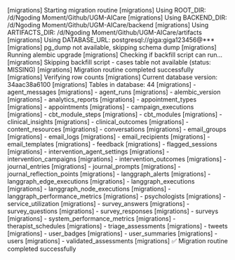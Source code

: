 [migrations] Starting migration routine
[migrations] Using ROOT_DIR: /d/Ngoding Moment/Github/UGM-AICare
[migrations] Using BACKEND_DIR: /d/Ngoding Moment/Github/UGM-AICare/backend
[migrations] Using ARTIFACTS_DIR: /d/Ngoding Moment/Github/UGM-AICare/artifacts
[migrations] Using DATABASE_URL: postgresql://giga:giga123456@***
[migrations] pg_dump not available, skipping schema dump
[migrations] Running alembic upgrade
[migrations] Checking if backfill script can run...
[migrations] Skipping backfill script - cases table not available (status: MISSING)
[migrations] Migration routine completed successfully
[migrations] Verifying row counts
[migrations] Current database version: 34aac38a6100
[migrations] Tables in database: 44
[migrations]   - agent_messages
[migrations]   - agent_runs
[migrations]   - alembic_version
[migrations]   - analytics_reports
[migrations]   - appointment_types
[migrations]   - appointments
[migrations]   - campaign_executions
[migrations]   - cbt_module_steps
[migrations]   - cbt_modules
[migrations]   - clinical_insights
[migrations]   - clinical_outcomes
[migrations]   - content_resources
[migrations]   - conversations
[migrations]   - email_groups
[migrations]   - email_logs
[migrations]   - email_recipients
[migrations]   - email_templates
[migrations]   - feedback
[migrations]   - flagged_sessions
[migrations]   - intervention_agent_settings
[migrations]   - intervention_campaigns
[migrations]   - intervention_outcomes
[migrations]   - journal_entries
[migrations]   - journal_prompts
[migrations]   - journal_reflection_points
[migrations]   - langgraph_alerts
[migrations]   - langgraph_edge_executions
[migrations]   - langgraph_executions
[migrations]   - langgraph_node_executions
[migrations]   - langgraph_performance_metrics
[migrations]   - psychologists
[migrations]   - service_utilization
[migrations]   - survey_answers
[migrations]   - survey_questions
[migrations]   - survey_responses
[migrations]   - surveys
[migrations]   - system_performance_metrics
[migrations]   - therapist_schedules
[migrations]   - triage_assessments
[migrations]   - tweets
[migrations]   - user_badges
[migrations]   - user_summaries
[migrations]   - users
[migrations]   - validated_assessments
[migrations] ✅ Migration routine completed successfully
